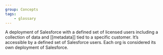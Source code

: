 ```yaml
---
group: Concepts
tags:
    - glossary
---
```

A deployment of Salesforce with a defined set of licensed users including a collection of data and [[metadata]] tied to a specific customer. It’s accessible by a defined set of Salesforce users. Each org is considered its own deployment of Salesforce.